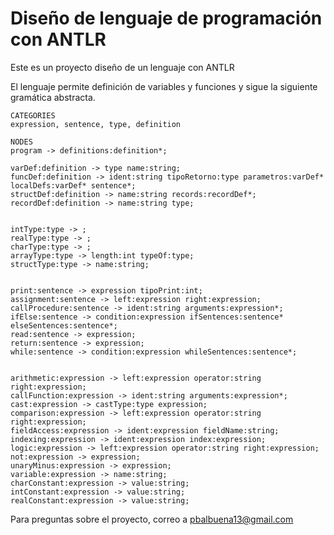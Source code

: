 # Diseño de lenguaje de programación con ANTLR
Este es un proyecto diseño de un lenguaje con ANTLR 

El lenguaje permite definición de variables y funciones y sigue la siguiente gramática abstracta.

```
CATEGORIES
expression, sentence, type, definition

NODES
program -> definitions:definition*;

varDef:definition -> type name:string;
funcDef:definition -> ident:string tipoRetorno:type parametros:varDef* localDefs:varDef* sentence*;
structDef:definition -> name:string records:recordDef*;
recordDef:definition -> name:string type;


intType:type -> ;
realType:type -> ;
charType:type -> ;
arrayType:type -> length:int typeOf:type;
structType:type -> name:string;


print:sentence -> expression tipoPrint:int;
assignment:sentence -> left:expression right:expression;
callProcedure:sentence -> ident:string arguments:expression*;
ifElse:sentence -> condition:expression ifSentences:sentence* elseSentences:sentence*;
read:sentence -> expression;
return:sentence -> expression;
while:sentence -> condition:expression whileSentences:sentence*;


arithmetic:expression -> left:expression operator:string right:expression;
callFunction:expression -> ident:string arguments:expression*;
cast:expression -> castType:type expression;
comparison:expression -> left:expression operator:string right:expression;
fieldAccess:expression -> ident:expression fieldName:string;
indexing:expression -> ident:expression index:expression;
logic:expression -> left:expression operator:string right:expression;
not:expression -> expression;
unaryMinus:expression -> expression;
variable:expression -> name:string;
charConstant:expression -> value:string;
intConstant:expression -> value:string;
realConstant:expression -> value:string;
```

Para preguntas sobre el proyecto, correo a pbalbuena13@gmail.com
